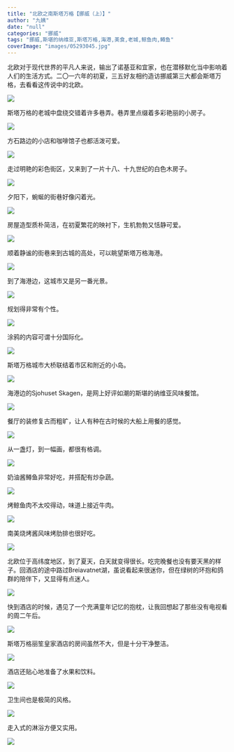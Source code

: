```yaml
---
title: "北欧之南斯塔万格【挪威（上）】"
author: "九姨"
date: "null"
categories: "挪威"
tags: "挪威,斯堪的纳维亚,斯塔万格,海港,美食,老城,鲸鱼肉,鳟鱼"
coverImage: "images/05293045.jpg"
---
```


北欧对于现代世界的平凡人来说，输出了诺基亚和宜家，也在潜移默化当中影响着人们的生活方式。二〇一六年的初夏，三五好友相约造访挪威第三大都会斯塔万格，去看看这传说中的北欧。

![](images/IMG_1194.jpg)

斯塔万格的老城中盘绕交错着许多巷弄。巷弄里点缀着多彩艳丽的小房子。

![](images/IMG_1191.jpg)

方石路边的小店和咖啡馆子也都活泼可爱。

![](images/05282797.jpg)

走过明艳的彩色街区，又来到了一片十八、十九世纪的白色木房子。

![](images/05293072.jpg)

夕阳下，蜿蜒的街巷好像闪着光。

![](images/05293052.jpg)

房屋造型质朴简洁，在初夏繁花的映衬下，生机勃勃又恬静可爱。

![](images/IMG_1140.jpg)

顺着静谧的街巷来到古城的高处，可以眺望斯塔万格海港。

![](images/IMG_1142.jpg)

到了海港边，这城市又是另一番光景。

![](images/05282824.jpg)

规划得非常有个性。

![](images/05282826.jpg)

涂鸦的内容可谓十分国际化。

![](images/05282827.jpg)

斯塔万格城市大桥联结着市区和附近的小岛。

![](images/05282808.jpg)

海港边的Sjohuset Skagen，是网上好评如潮的斯堪的纳维亚风味餐馆。

![](images/IMG_1130-e1548273315730.jpg)

餐厅的装修复古而粗旷，让人有种在古时候的大船上用餐的感觉。

![](images/IMG_1131-e1548273341142.jpg)

从一盏灯，到一幅画，都很有格调。

![](images/IMG_1137-e1548273445181.jpg)

奶油酱鳟鱼非常好吃，并搭配有炒杂蔬。

![](images/IMG_1132-e1548273368664.jpg)

烤鲸鱼肉不太咬得动，味道上接近牛肉。

![](images/IMG_1133.jpg)

南美烧烤酱风味烤肋排也很好吃。

![](images/IMG_1134-e1548273413405.jpg)

北欧位于高纬度地区，到了夏天，白天就变得很长。吃完晚餐也没有要天黑的样子。回酒店的途中路过Breiavatnet湖，虽说看起来很迷你，但在绿树的环抱和鸽群的陪伴下，又显得有点迷人。

![](images/05282830.jpg)

快到酒店的时候，遇见了一个充满童年记忆的抱枕，让我回想起了那些没有电视看的周二午后。

![](images/IMG_1195.jpg)

斯塔万格丽笙皇家酒店的房间虽然不大，但是十分干净整洁。

![](images/IMG_1126.jpg)

酒店还贴心地准备了水果和饮料。

![](images/IMG_1150.jpg)

卫生间也是极简的风格。

![](images/IMG_1124.jpg)

走入式的淋浴方便又实用。

![](images/IMG_1125-e1548273292781.jpg)

